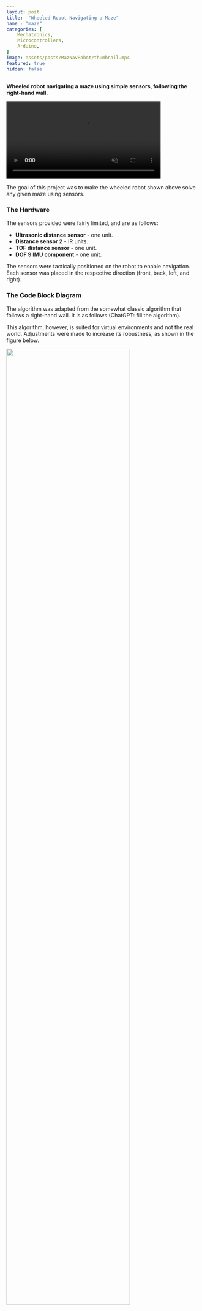 ```yaml
---
layout: post
title:  "Wheeled Robot Navigating a Maze"
name : "maze"
categories: [
    Mechatronics,
    Microcontrollers,
    Arduino,
]
image: assets/posts/MazNavRobot/thumbnail.mp4
featured: true
hidden: false
---
```


**Wheeled robot navigating a maze using simple sensors, following the right-hand wall.**

<video autoplay loop controls muted src="{{ site.baseurl }}/assets/posts/MazNavRobot/thumbnail.mp4" width="80%"></video>

The goal of this project was to make the wheeled robot shown above solve any given maze using sensors.

### The Hardware

The sensors provided were fairly limited, and are as follows:

- **Ultrasonic distance sensor** - one unit.
- **Distance sensor 2** - IR units.
- **TOF distance sensor** - one unit.
- **DOF 9 IMU component** - one unit.

The sensors were tactically positioned on the robot to enable navigation. Each sensor was placed in the respective direction (front, back, left, and right).

### The Code Block Diagram

The algorithm was adapted from the somewhat classic algorithm that follows a right-hand wall. It is as follows (ChatGPT: fill the algorithm).

This algorithm, however, is suited for virtual environments and not the real world. Adjustments were made to increase its robustness, as shown in the figure below.

<img src="{{ site.baseurl }}/assets/posts/MazNavRobot/flowchart-bg.png" width="80%"/>

*Figure 1: The code block diagram.*

This block diagram has two key features:
1. The **rotate left** rule: Sometimes the robot would be placed in a way that there was no right wall near it.
2. Adding the **rotate left** rule could cause the robot to get stuck, rotating back and forth. Therefore, the code checks for this scenario (if it happens more than 5 times) and moves the robot slightly to circumvent it.

### The Implementation

The main controller was an Arduino Uno, to which a DC motor controller board and the sensors (as detailed in *The Hardware*) were connected. The algorithm described above was implemented on this setup. The raw data from the sensors was converted into boolean statements. For example, if the distance was lower than a certain threshold, it would be considered that the robot has something beside it in the direction of the mounted sensor.

<br><br>

### Acknowledgments

This was a group project as part of a competition to solve a larger maze, which was not fully described here. The team members were:
Guy Appel, Omri Dalin, Or Dallal, Rani Linkov, Meital Valach
